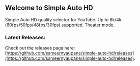 ## Welcome to Simple Auto HD
Simple Auto HD quality selector for YouTube. Up to 8k/4k (60fps/50fps/48fps/30fps) supported. Theater mode.

### Latest Releases:

Check out the releases page here: [https://github.com/sameernyaupane/simple-auto-hd/releases](https://github.com/sameernyaupane/simple-auto-hd/releases).
